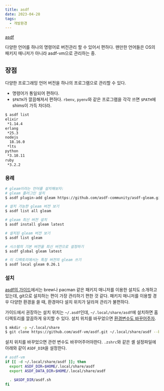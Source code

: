 ```yaml
---
title: asdf
date: 2023-04-28
tags:
  - 개발환경
---
```


[asdf](https://asdf-vm.com/)

다양한 언어를 하나의 명령어로 버전관리 할 수 있어서 편하다.
왠만한 언어들은 OS의 패키지 매니저가 아니라 asdf-vm으로 관리하는 중.

## 장점

다양한 프로그래밍 언어 버전을 하나의 프로그램으로 관리할 수 있다.

- 명령어가 통일되어 편하다.
- `$PATH`가 깔끔해져서 편하다. `rbenv`, `pyenv`와 같은 프로그램을 각각 쓰면
  `$PATH`에 shims이 가득 차더라.

```bash
$ asdf list
elixir
 *1.14.4
erlang
 *25.3
nodejs
  18.16.0
 *lts
python
 *3.10.11
ruby
 *3.2.2
```

### 용례

```bash
# gleam이라는 언어를 설치해보자:
# gleam 플러그인 설치
$ asdf plugin-add gleam https://github.com/asdf-community/asdf-gleam.git

# 설치 가능한 gleam 버전 보기
$ asdf list all gleam

# gleam 최신 버전 설치
$ asdf install gleam latest

# 설치된 gleam 버전 보기
$ asdf list gleam

# 시스템의 기본 버전을 최신 버전으로 설정하기
$ asdf global gleam latest

# 이 디렉토리에서는 특정 버전의 gleam 쓰기
$ asdf local gleam 0.26.1
```

### 설치

[asdf의 가이드](https://asdf-vm.com/guide/getting-started.html#_1-install-dependencies)에서는
brew나 pacman 같은 패키지 매니저를 이용한 설치도 소개하고 있는데, git으로
설치하는 편이 가장 관리하기 편한 것 같다. 패키지 매니저를 이용할 경우
다양한 환경을 쓸 때, 환경마다 설치 위치가 달라져 관리가 불편하다.

가이드에서 권장하는 설치 위치는 `~/.asdf`인데, 
`~/.local/share/asdf`에 설치하면 홈 디렉토리를 깔끔하게 유지할 수 있다.
설치 위치를 바꾸었으면 [환경변수도 바꾸어주자](https://asdf-vm.com/manage/configuration.html#environment-variables).

```bash
$ mkdir -p ~/.local/share
$ git clone https://github.com/asdf-vm/asdf.git ~/.local/share/asdf --branch v0.11.2
```

설치 위치를 바꾸었으면 관련 변수도 바꾸어주어야한다. `.zshrc`와 같은 셸 설정파일에
아래와 같이 `ASDF_DIR`을 설정한다.

```bash
# asdf-vm
if [[ -d ~/.local/share/asdf ]]; then
  export ASDF_DIR=$HOME/.local/share/asdf
  export ASDF_DATA_DIR=$HOME/.local/share/asdf

  . $ASDF_DIR/asdf.sh
fi
```